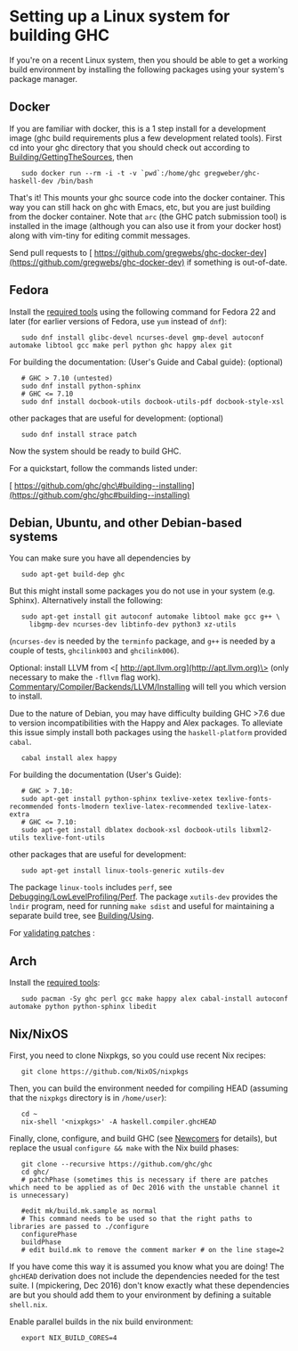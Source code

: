 


# Setting up a Linux system for building GHC



If you're on a recent Linux system, then you should be able to get a working build environment by installing the following packages using your system's package manager.


## Docker



If you are familiar with docker, this is a 1 step install for a development image (ghc build requirements plus a few development related tools).
First cd into your ghc directory that you should check out according to [Building/GettingTheSources](building/getting-the-sources), then


```wiki
   sudo docker run --rm -i -t -v `pwd`:/home/ghc gregweber/ghc-haskell-dev /bin/bash
```


That's it!
This mounts your ghc source code into the docker container.
This way you can still hack on ghc with Emacs, etc, but you are just building from the docker container.
Note that `arc` (the GHC patch submission tool) is installed in the image (although you can also use it from your docker host) along with vim-tiny for editing commit messages.



Send pull requests to [
https://github.com/gregwebs/ghc-docker-dev](https://github.com/gregwebs/ghc-docker-dev) if something is out-of-date.


## Fedora



Install the [
required tools](https://ghc.haskell.org/trac/ghc/wiki/Building/Preparation/Tools) using the following command for Fedora 22 and later (for earlier versions of Fedora, use `yum` instead of `dnf`):


```wiki
   sudo dnf install glibc-devel ncurses-devel gmp-devel autoconf automake libtool gcc make perl python ghc happy alex git
```


For building the documentation: (User's Guide and Cabal guide):
(optional)


```wiki
   # GHC > 7.10 (untested)
   sudo dnf install python-sphinx
   # GHC <= 7.10
   sudo dnf install docbook-utils docbook-utils-pdf docbook-style-xsl
```


other  packages that are useful for development:
(optional)


```wiki
   sudo dnf install strace patch
```


Now the system should be ready to build GHC.



For a quickstart, follow the commands listed under:



[
https://github.com/ghc/ghc\#building--installing](https://github.com/ghc/ghc#building--installing)


## Debian, Ubuntu, and other Debian-based systems



You can make sure you have all dependencies by


```wiki
   sudo apt-get build-dep ghc
```


But this might install some packages you do not use in your system (e.g. Sphinx).  Alternatively install the following:


```wiki
   sudo apt-get install git autoconf automake libtool make gcc g++ \
     libgmp-dev ncurses-dev libtinfo-dev python3 xz-utils
```


(`ncurses-dev` is needed by the `terminfo` package, and `g++` is needed by a couple of tests, `ghcilink003` and `ghcilink006`).



Optional: install LLVM from \<[
http://apt.llvm.org](http://apt.llvm.org)\> (only necessary to make the `-fllvm` flag work). [Commentary/Compiler/Backends/LLVM/Installing](commentary/compiler/backends/llvm/installing#llvm-support) will tell you which version to install.



Due to the nature of Debian, you may have difficulty building GHC \>7.6 due to version incompatibilities with the Happy and Alex packages.  To alleviate this issue simply install both packages using the `haskell-platform` provided `cabal`.


```wiki
   cabal install alex happy
```


For building the documentation (User's Guide):


```wiki
   # GHC > 7.10:
   sudo apt-get install python-sphinx texlive-xetex texlive-fonts-recommended fonts-lmodern texlive-latex-recommended texlive-latex-extra
   # GHC <= 7.10:
   sudo apt-get install dblatex docbook-xsl docbook-utils libxml2-utils texlive-font-utils
```


other packages that are useful for development:


```wiki
   sudo apt-get install linux-tools-generic xutils-dev
```


The package `linux-tools` includes `perf`, see [Debugging/LowLevelProfiling/Perf](debugging/low-level-profiling/perf). The package `xutils-dev` provides the `lndir` program, need for running `make sdist` and useful for maintaining a separate build tree, see [Building/Using](building/using).



For [validating patches](testing-patches) :


## Arch



Install the [
required tools](https://ghc.haskell.org/trac/ghc/wiki/Building/Preparation/Tools):


```wiki
   sudo pacman -Sy ghc perl gcc make happy alex cabal-install autoconf automake python python-sphinx libedit
```

## Nix/NixOS



First, you need to clone Nixpkgs, so you could use recent Nix recipes:


```wiki
   git clone https://github.com/NixOS/nixpkgs  
```


Then, you can build the environment needed for compiling HEAD (assuming that the `nixpkgs` directory is in `/home/user`):


```wiki
   cd ~
   nix-shell '<nixpkgs>' -A haskell.compiler.ghcHEAD
```


Finally, clone, configure, and build GHC (see [Newcomers](newcomers) for details), but replace the usual `configure && make` with the Nix build phases:


```wiki
   git clone --recursive https://github.com/ghc/ghc
   cd ghc/
   # patchPhase (sometimes this is necessary if there are patches which need to be applied as of Dec 2016 with the unstable channel it is unnecessary)

   #edit mk/build.mk.sample as normal
   # This command needs to be used so that the right paths to libraries are passed to ./configure
   configurePhase 
   buildPhase
   # edit build.mk to remove the comment marker # on the line stage=2
```


If you have come this way it is assumed you know what you are doing! The `ghcHEAD` derivation does not include the dependencies needed for the test suite. I (mpickering, Dec 2016) don't know exactly what these dependencies are but you should add them to your environment by defining a suitable `shell.nix`.  



Enable parallel builds in the nix build environment:


```wiki
   export NIX_BUILD_CORES=4
```
